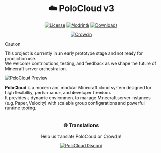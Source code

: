 <div align="center">

# ☁️ PoloCloud v3

[![License](https://img.shields.io/github/license/HttpMarco/polocloud?style=for-the-badge&color=b2204c)](../LICENSE)
[![Modrinth](https://img.shields.io/badge/Modrinth-polocloud-1bd96a?logo=modrinth&style=for-the-badge)](https://modrinth.com/organization/polocloud)
[![Downloads](https://img.shields.io/github/downloads/HttpMarco/Polocloud/total?style=for-the-badge&logo=github&color=2ea043)](https://github.com/HttpMarco/polocloud/releases)

[![Crowdin](https://badges.crowdin.net/polocloud/localized.svg)](https://crowdin.com/project/polocloud)

</div>

> [!CAUTION]
> This project is currently in an early prototype stage and not ready for production use.  
> We welcome contributions, testing, and feedback as we shape the future of Minecraft server orchestration.

![PoloCloud Preview](https://github.com/HttpMarco/polocloud/blob/master/.img/preview.gif)

**PoloCloud** is a modern and modular Minecraft cloud system designed for high flexibility, performance, and developer freedom.  
It provides a dynamic environment to manage Minecraft server instances (e.g. Paper, Velocity) with scalable group configurations and powerful runtime tooling.

<div align="center">

#
    
### 🌐 Translations
Help us translate PoloCloud on [Crowdin](https://crowdin.com/project/polocloud)!

<a href="https://discord.polocloud.de">
    <img alt="PoloCloud Discord" src="https://discord.com/api/guilds/1278460874679386244/widget.png?style=banner2">
</a>

</div>
